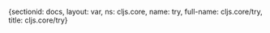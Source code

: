 {sectionid: docs, layout: var, ns: cljs.core, name: try, full-name: cljs.core/try,
  title: cljs.core/try}
